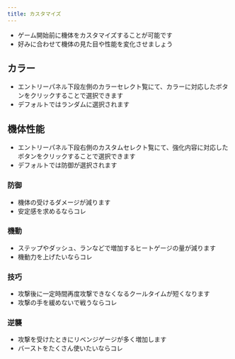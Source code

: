 ```yaml
---
title: カスタマイズ
---
```


* ゲーム開始前に機体をカスタマイズすることが可能です
* 好みに合わせて機体の見た目や性能を変化させましょう

## カラー
* エントリーパネル下段左側のカラーセレクト覧にて、カラーに対応したボタンをクリックすることで選択できます
* デフォルトではランダムに選択されます

## 機体性能
* エントリーパネル下段右側のカスタムセレクト覧にて、強化内容に対応したボタンをクリックすることで選択できます
* デフォルトでは防御が選択されます

### 防御
* 機体の受けるダメージが減ります
* 安定感を求めるならコレ

### 機動
* ステップやダッシュ、ランなどで増加するヒートゲージの量が減ります
* 機動力を上げたいならコレ

### 技巧
* 攻撃後に一定時間再度攻撃できなくなるクールタイムが短くなります
* 攻撃の手を緩めないで戦うならコレ

### 逆襲
* 攻撃を受けたときにリベンジゲージが多く増加します
* バーストをたくさん使いたいならコレ